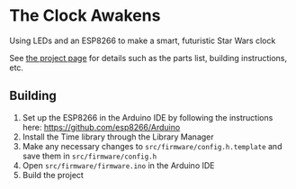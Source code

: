 The Clock Awakens
=================

Using LEDs and an ESP8266 to make a smart, futuristic Star Wars clock

See [the project page](https://hackaday.io/project/7681-the-clock-awakens)
for details such as the parts list, building instructions, etc.

Building
--------

1. Set up the ESP8266 in the Arduino IDE by following the instructions here:
    https://github.com/esp8266/Arduino
2. Install the Time library through the Library Manager
3. Make any necessary changes to `src/firmware/config.h.template`
    and save them in `src/firmware/config.h`
4. Open `src/firmware/firmware.ino` in the Arduino IDE
5. Build the project